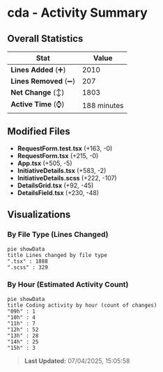 # cda - Activity Summary 

## Overall Statistics

| Stat                   | Value                                                             |
| ---------------------- | ----------------------------------------------------------------- |
| **Lines Added** (➕)   | 2010                                          |
| **Lines Removed** (➖) | 207                                        |
| **Net Change** (↕)    | 1803                |
| **Active Time** (⌚)   | 188 minutes |


## Modified Files
- **RequestForm.test.tsx** (+163, -0)
- **RequestForm.tsx** (+215, -0)
- **App.tsx** (+505, -5)
- **InitiativeDetails.tsx** (+583, -2)
- **InitiativeDetails.scss** (+222, -107)
- **DetailsGrid.tsx** (+92, -45)
- **DetailsField.tsx** (+230, -48)

## Visualizations

### By File Type (Lines Changed)

```mermaid
pie showData
title Lines changed by file type
".tsx" : 1888
".scss" : 329
```

### By Hour (Estimated Activity Count)

```mermaid
pie showData
title Coding activity by hour (count of changes)
"09h" : 1
"10h" : 4
"11h" : 7
"12h" : 52
"13h" : 28
"14h" : 25
"15h" : 3
```


> **Last Updated:** 07/04/2025, 15:05:58